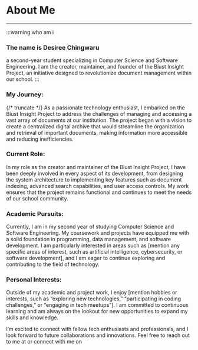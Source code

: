 # About Me
---

:::warning who am i
### The name is Desiree Chingwaru
 a second-year student specializing in Computer Science and Software Engineering. I am the creator, maintainer, and founder of the Biust Insight Project, an initiative designed to revolutionize document management within our school.
:::
### My Journey:
{/* truncate */}
As a passionate technology enthusiast, I embarked on the Biust Insight Project to address the challenges of managing and accessing a vast array of documents at our institution. The project began with a vision to create a centralized digital archive that would streamline the organization and retrieval of important documents, making information more accessible and reducing inefficiencies.

### Current Role:

In my role as the creator and maintainer of the Biust Insight Project, I have been deeply involved in every aspect of its development, from designing the system architecture to implementing key features such as document indexing, advanced search capabilities, and user access controls. My work ensures that the project remains functional and continues to meet the needs of our school community.

### Academic Pursuits:

Currently, I am in my second year of studying Computer Science and Software Engineering. My coursework and projects have equipped me with a solid foundation in programming, data management, and software development. I am particularly interested in areas such as [mention any specific areas of interest, such as artificial intelligence, cybersecurity, or software development], and I am eager to continue exploring and contributing to the field of technology.

### Personal Interests:

Outside of my academic and project work, I enjoy [mention hobbies or interests, such as “exploring new technologies,” “participating in coding challenges,” or “engaging in tech meetups”]. I am committed to continuous learning and am always on the lookout for new opportunities to expand my skills and knowledge.

I’m excited to connect with fellow tech enthusiasts and professionals, and I look forward to future collaborations and innovations. Feel free to reach out to me at  or connect with me on 